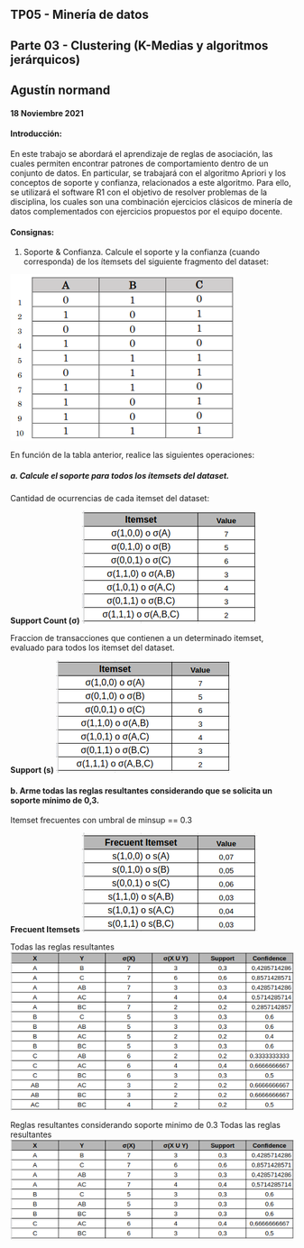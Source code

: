 ## TP05 - Minería de datos
## Parte 03 - Clustering (K-Medias y algoritmos jerárquicos)
## Agustín normand
#### 18 Noviembre 2021

#### Introducción:

En este trabajo se abordará el aprendizaje de reglas de asociación, las cuales permiten encontrar patrones de comportamiento dentro de un conjunto de datos. En particular, se trabajará con el algoritmo Apriori y los conceptos de soporte y confianza, relacionados a este algoritmo. 
Para  ello,  se  utilizará  el  software  R1  con  el  objetivo  de  resolver  problemas  de  la disciplina,  los  cuales  son  una  combinación  ejercicios  clásicos  de  minería  de  datos complementados con ejercicios propuestos por el equipo docente.

#### Consignas:

1. Soporte & Confianza. Calcule el soporte y la confianza (cuando corresponda) de los ítemsets del siguiente fragmento del dataset: 

![tabla](https://raw.githubusercontent.com/AgustinNormand/bases-de-datos-masivas/main/TP05/parte_3/imagenes/tabla_consigna.png)

En función de la tabla anterior, realice las siguientes operaciones: 

##### a. Calcule el soporte para todos los ítemsets del dataset. 

Cantidad de ocurrencias de cada itemset del dataset:

**Support Count (σ)**
![support_count](https://raw.githubusercontent.com/AgustinNormand/bases-de-datos-masivas/main/TP05/parte_3/imagenes/support_count.png)


Fraccion de transacciones que contienen a un determinado itemset, evaluado para todos los itemset del dataset.

**Support (s)**
![support](https://raw.githubusercontent.com/AgustinNormand/bases-de-datos-masivas/main/TP05/parte_3/imagenes/support.png)

#### b. Arme  todas  las  reglas  resultantes  considerando  que  se  solicita  un soporte mínimo de 0,3. 

Itemset frecuentes con umbral de minsup == 0.3

**Frecuent Itemsets**
![frecuent_itemsets](https://raw.githubusercontent.com/AgustinNormand/bases-de-datos-masivas/main/TP05/parte_3/imagenes/frecuent_itemsets.png)

Todas las reglas resultantes
![all_rules](https://raw.githubusercontent.com/AgustinNormand/bases-de-datos-masivas/main/TP05/parte_3/imagenes/all_rules.png)

Reglas resultantes considerando soporte minimo de 0.3
Todas las reglas resultantes
![rules_minsup_03](https://raw.githubusercontent.com/AgustinNormand/bases-de-datos-masivas/main/TP05/parte_3/imagenes/rules_minsup_03.png)

